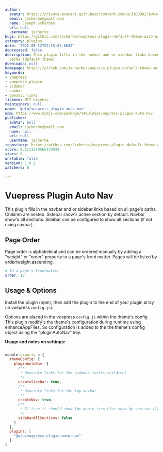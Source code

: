 ```yaml
---
author:
  avatar: https://private-avatars.githubusercontent.com/u/3100992?jwt=eyJhbGciOiJIUzI1NiIsInR5cCI6IkpXVCJ9.eyJpc3MiOiJnaXRodWIuY29tIiwiYXVkIjoicmF3LmdpdGh1YnVzZXJjb250ZW50LmNvbSIsImtleSI6ImtleTEiLCJleHAiOjE3MzQ2NTUyNjAsIm5iZiI6MTczNDY1NDA2MCwicGF0aCI6Ii91LzMxMDA5OTIifQ.gRHAe2Xfz_PSXXNUgS9cV53ttL0NNi8YnEfXlE8FNYU&v=4
  email: jscherbe@gmail.com
  name: Joseph Scherben
  url: null
  username: jscherbe
bugs: https://github.com/Jscherbe/vuepress-plugin-default-theme-auto-nav/issues
category: plugins
date: '2022-05-12T02:15:05.664Z'
deprecated: false
description: This plugin fills in the navbar and or sidebar links based on all page's
  paths (default theme)
downloads: null
homepage: https://github.com/Jscherbe/vuepress-plugin-default-theme-auto-nav#readme
keywords:
- vuepress
- vuepress-plugin
- sidebar
- navbar
- dynamic links
license: MIT License
maintainers: null
name: '@ulu/vuepress-plugin-auto-nav'
npm: https://www.npmjs.com/package/%40ulu%2Fvuepress-plugin-auto-nav
publisher:
  avatar: null
  email: jscherbe@gmail.com
  name: null
  url: null
  username: jscherbe
repository: https://github.com/Jscherbe/vuepress-plugin-default-theme-auto-nav
score: 0.5111229566239934
stars: 0
unstable: false
version: 1.0.2
watchers: 0

---
```


# Vuepress Plugin Auto Nav

This plugin fills in the navbar and or sidebar links based on all page's paths. Children are nested. Sidebar show's active section by default. Navbar show's all sections. Sidebar can be configured to show all sections (if not using navbar).

## Page Order

Page order is alphabetical and can be ordered manually by adding a "weight" or "order" property to a page's front matter. Pages will be listed by order/weight ascending.

```yaml
# In a page's frontmatter
order: 10
```

## Usage & Options

Install the plugin (npm), then add the plugin to the end of your plugin array (in vuepress `config.js`).

Options are placed in the vuepress `config.js` within the theme's config. This plugin modify's the theme's configuration during runtime using enhanceAppFiles. So configuration is added to the the theme's config object using the "pluginAutoNav" key.

**Usage and notes on settings:**

``` js

module.exports = {
  themeConfig: {
    pluginAutoNav: {
      /**
       * Generate links for the sidebar (nests children)
       */
      createSidebar: true,
      /**
       * Generate links for the top navbar
       */
      createNav: true,
      /**
       * If true it should show the whole tree else show by section (landing page)
       */
      sidebarAllSections: false
    }
  },
  plugins: [
    "@ulu/vuepress-plugin-auto-nav"
  ]
}

```